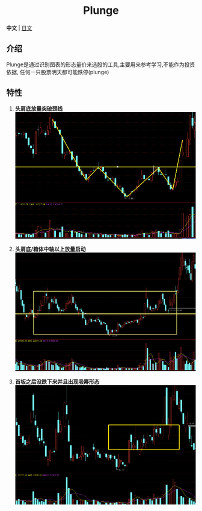 <div align="center">
<h1>Plunge</h1>
</div>

**中文** | [日文](./README.JP.md)

## 介绍

Plunge是通过识别图表的形态量价来选股的工具,主要用来参考学习,不能作为投资依据, 任何一只股票明天都可能跌停(plunge)

## 特性

1.	**头肩底放量突破颈线**    
   ![头肩底突破1](./tj1.png)  

2.	**头肩底/箱体中轴以上放量启动**  
   ![头肩底/箱体中轴以上放量启动](./tj2.png)

3.	**首板之后没跌下来并且出现吸筹形态**  
   ![头肩底/箱体中轴以上放量启动](./xc.png)

